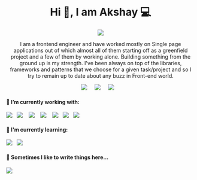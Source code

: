 <h1 align='center'> Hi 👋, I am Akshay 💻</h1>

<p align='center'>
<img src="https://user-images.githubusercontent.com/5679180/79618120-0daffb80-80be-11ea-819e-d2b0fa904d07.gif"/>
</p>

<p align='center'>
I am a frontend engineer and have worked mostly on Single page applications out of which almost all of them starting off as a greenfield project and a few of them by working alone. Building something from the ground up is my strength. I've been always on top of the libraries, frameworks and patterns that we choose for a given task/project and so I try to remain up to date about any buzz in Front-end world.
</p>

<p align='center'>
  <a href="https://www.linkedin.com/in/akshaygundewar"><img src="https://img.shields.io/badge/linkedin-%230077B5.svg?&style=for-the-badge&logo=linkedin&logoColor=white" target="_blank"/></a>&nbsp;&nbsp;&nbsp;&nbsp;
  <a href="mailto:g.akshayp@gmail.com?subject=Olá%20Stefany"><img src="https://img.shields.io/badge/gmail-%23D14836.svg?&style=for-the-badge&logo=gmail&logoColor=white" target="_blank"/></a>&nbsp;&nbsp;&nbsp;&nbsp;
  <a href="https://twitter.com/g_akshay" target="_blank"><img src="https://img.shields.io/badge/twitter-%231DA1F2.svg?&style=for-the-badge&logo=twitter&logoColor=white" /></a>&nbsp;&nbsp;&nbsp;&nbsp;
</p>

<div align='left'> 
<h4> 🔭 I’m currently working with:</h4>

<p align='left'>
  <img src="https://img.shields.io/badge/javascript%20-%23F7DF1E.svg?&style=for-the-badge&logo=javascript&logoColor=white" />&nbsp;&nbsp;
  <img src="https://img.shields.io/badge/react%20-%2361DAFB.svg?&style=for-the-badge&logo=react&logoColor=white" />&nbsp;&nbsp;&nbsp;  
  <img src="https://img.shields.io/badge/sass%20-%23cc6699.svg?&style=for-the-badge&logo=sass&logoColor=white" />&nbsp;&nbsp;&nbsp;
  <img src="https://img.shields.io/badge/node.js%20-%23339933.svg?&style=for-the-badge&logo=node.js&logoColor=white" />&nbsp;&nbsp;&nbsp;
  <img src="https://img.shields.io/badge/html5%20-%23e34f26.svg?&style=for-the-badge&logo=html5&logoColor=white" />&nbsp;&nbsp;
  <img src="https://img.shields.io/badge/css3%20-%231572B6.svg?&style=for-the-badge&logo=css3&logoColor=white" />&nbsp;&nbsp;
  <img src="https://img.shields.io/badge/jquery%20-%230769ad.svg?&style=for-the-badge&logo=jquery&logoColor=white" />&nbsp;&nbsp;
</p>

<h4>🌱 I'm currently learning:</h4>
<p align='left'>
  <img src="https://img.shields.io/badge/flutter%20-%234d97ff.svg?&style=for-the-badge&logo=flutter&logoColor=white" />&nbsp;&nbsp;
  <img src="https://img.shields.io/badge/dart%20-%230769ad.svg?&style=for-the-badge&logo=dart&logoColor=white" />&nbsp;&nbsp;
</p>

<p align='left'>
<h4>💬 Sometimes I like to write things here...</h4>
  <a href="https://medium.com/@g_akshay"><img src="https://img.shields.io/badge/medium-%2312100E.svg?&style=for-the-badge&logo=medium&logoColor=white" target="_blank"/></a>&nbsp;&nbsp;&nbsp;
</p>
</div>
